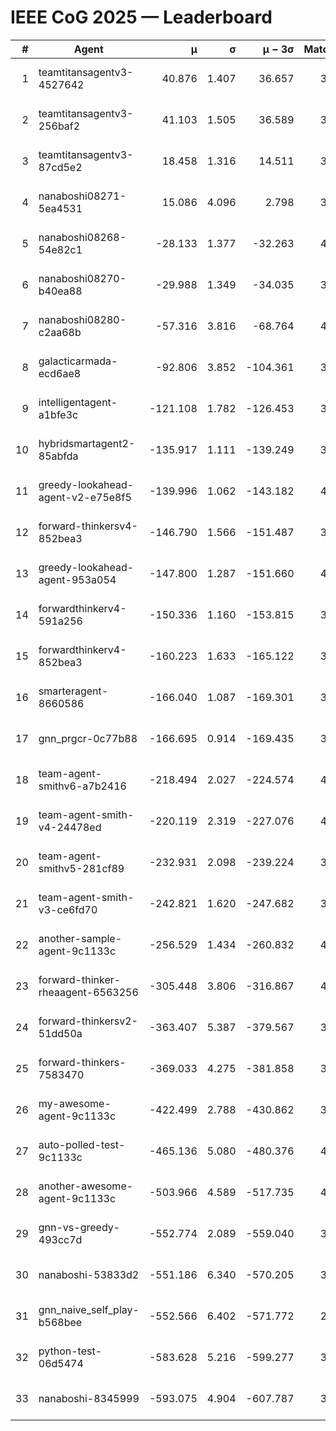 # IEEE CoG 2025 — Leaderboard

| # | Agent | μ | σ | μ − 3σ | Matches | Updated |
|---:|---|---:|---:|---:|---:|---|
| 1 | teamtitansagentv3-4527642 | 40.876 | 1.407 | 36.657 | 3416 | 2025-09-01 22:56 |
| 2 | teamtitansagentv3-256baf2 | 41.103 | 1.505 | 36.589 | 3834 | 2025-09-01 22:56 |
| 3 | teamtitansagentv3-87cd5e2 | 18.458 | 1.316 | 14.511 | 3638 | 2025-09-01 22:56 |
| 4 | nanaboshi08271-5ea4531 | 15.086 | 4.096 | 2.798 | 3940 | 2025-09-01 22:56 |
| 5 | nanaboshi08268-54e82c1 | -28.133 | 1.377 | -32.263 | 4200 | 2025-09-01 22:56 |
| 6 | nanaboshi08270-b40ea88 | -29.988 | 1.349 | -34.035 | 3880 | 2025-09-01 22:56 |
| 7 | nanaboshi08280-c2aa68b | -57.316 | 3.816 | -68.764 | 4360 | 2025-09-01 22:56 |
| 8 | galacticarmada-ecd6ae8 | -92.806 | 3.852 | -104.361 | 3760 | 2025-09-01 22:56 |
| 9 | intelligentagent-a1bfe3c | -121.108 | 1.782 | -126.453 | 3676 | 2025-09-01 22:56 |
| 10 | hybridsmartagent2-85abfda | -135.917 | 1.111 | -139.249 | 3324 | 2025-09-01 22:56 |
| 11 | greedy-lookahead-agent-v2-e75e8f5 | -139.996 | 1.062 | -143.182 | 4308 | 2025-09-01 22:56 |
| 12 | forward-thinkersv4-852bea3 | -146.790 | 1.566 | -151.487 | 3271 | 2025-09-01 22:56 |
| 13 | greedy-lookahead-agent-953a054 | -147.800 | 1.287 | -151.660 | 4268 | 2025-09-01 22:56 |
| 14 | forwardthinkerv4-591a256 | -150.336 | 1.160 | -153.815 | 3147 | 2025-09-01 22:56 |
| 15 | forwardthinkerv4-852bea3 | -160.223 | 1.633 | -165.122 | 3307 | 2025-09-01 22:56 |
| 16 | smarteragent-8660586 | -166.040 | 1.087 | -169.301 | 3103 | 2025-09-01 22:56 |
| 17 | gnn_prgcr-0c77b88 | -166.695 | 0.914 | -169.435 | 3120 | 2025-09-01 22:56 |
| 18 | team-agent-smithv6-a7b2416 | -218.494 | 2.027 | -224.574 | 4060 | 2025-09-01 22:56 |
| 19 | team-agent-smith-v4-24478ed | -220.119 | 2.319 | -227.076 | 4200 | 2025-09-01 22:56 |
| 20 | team-agent-smithv5-281cf89 | -232.931 | 2.098 | -239.224 | 3820 | 2025-09-01 22:56 |
| 21 | team-agent-smith-v3-ce6fd70 | -242.821 | 1.620 | -247.682 | 3840 | 2025-09-01 22:56 |
| 22 | another-sample-agent-9c1133c | -256.529 | 1.434 | -260.832 | 4120 | 2025-09-01 22:56 |
| 23 | forward-thinker-rheaagent-6563256 | -305.448 | 3.806 | -316.867 | 4248 | 2025-09-01 22:56 |
| 24 | forward-thinkersv2-51dd50a | -363.407 | 5.387 | -379.567 | 3708 | 2025-09-01 22:56 |
| 25 | forward-thinkers-7583470 | -369.033 | 4.275 | -381.858 | 3940 | 2025-09-01 22:56 |
| 26 | my-awesome-agent-9c1133c | -422.499 | 2.788 | -430.862 | 3940 | 2025-09-01 22:56 |
| 27 | auto-polled-test-9c1133c | -465.136 | 5.080 | -480.376 | 4040 | 2025-09-01 22:56 |
| 28 | another-awesome-agent-9c1133c | -503.966 | 4.589 | -517.735 | 4080 | 2025-09-01 22:56 |
| 29 | gnn-vs-greedy-493cc7d | -552.774 | 2.089 | -559.040 | 3540 | 2025-09-01 22:56 |
| 30 | nanaboshi-53833d2 | -551.186 | 6.340 | -570.205 | 3580 | 2025-09-01 22:56 |
| 31 | gnn_naive_self_play-b568bee | -552.566 | 6.402 | -571.772 | 2560 | 2025-09-01 22:56 |
| 32 | python-test-06d5474 | -583.628 | 5.216 | -599.277 | 3080 | 2025-09-01 22:56 |
| 33 | nanaboshi-8345999 | -593.075 | 4.904 | -607.787 | 3760 | 2025-09-01 22:56 |
